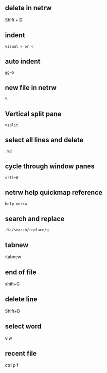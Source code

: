 ## delete in netrw
Shift + D

## indent
`visual > or <` 

## auto indent
`gg=G`

## new file in netrw
`%`

## Vertical split pane
`vsplit`

## select all lines and delete
`:%d`

## cycle through window panes
`crtl+W`

## netrw help quickmap reference
`help netrw`

## search and replace
`:%s/search/replace/g`

## tabnew
:tabnew 

## end of file
shift+G

## delete line
Shift+D

## select word
viw

## recent file 
ctrl p f


